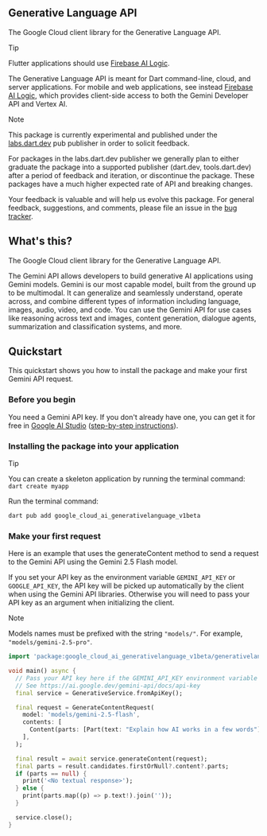 ## Generative Language API

The Google Cloud client library for the Generative Language API.

<!-- Code generated by sidekick. DO NOT EDIT. -->

> [!TIP]
> Flutter applications should use
> [Firebase AI Logic](https://firebase.google.com/products/firebase-ai-logic).
>
> The Generative Language API is meant for Dart command-line, cloud, and server applications.
> For mobile and web applications, see instead
> [Firebase AI Logic](https://firebase.google.com/products/firebase-ai-logic), which provides
> client-side access to both the Gemini Developer API and Vertex AI.

> [!NOTE]
> This package is currently experimental and published under the
> [labs.dart.dev](https://dart.dev/dart-team-packages) pub publisher in order
> to solicit feedback.
>
> For packages in the labs.dart.dev publisher we generally plan to either
> graduate the package into a supported publisher (dart.dev, tools.dart.dev)
> after a period of feedback and iteration, or discontinue the package.
> These packages have a much higher expected rate of API and breaking changes.
>
> Your feedback is valuable and will help us evolve this package. For general
> feedback, suggestions, and comments, please file an issue in the
> [bug tracker](https://github.com/googleapis/google-cloud-dart/issues).

## What's this?

The Google Cloud client library for the Generative Language API.

The Gemini API allows developers to build generative AI applications using
Gemini models. Gemini is our most capable model, built from the ground up
to be multimodal. It can generalize and seamlessly understand, operate
across, and combine different types of information including language,
images, audio, video, and code. You can use the Gemini API for use cases
like reasoning across text and images, content generation, dialogue
agents, summarization and classification systems, and more.

## Quickstart

This quickstart shows you how to install the package and make your first
Gemini API request.

### Before you begin

You need a Gemini API key. If you don't already have one, you can get it for
free in [Google AI Studio](https://aistudio.google.com/app/api-keys)
([step-by-step instructions](https://ai.google.dev/gemini-api/docs/api-key)).

### Installing the package into your application

> [!TIP]
> You can create a skeleton application by running the terminal command: `dart create myapp`

Run the terminal command:

```sh
dart pub add google_cloud_ai_generativelanguage_v1beta
```

### Make your first request

Here is an example that uses the generateContent method to send a request to
the Gemini API using the Gemini 2.5 Flash model.

If you set your API key as the environment variable `GEMINI_API_KEY` or
`GOOGLE_API_KEY`, the API key will be picked up automatically by the client
when using the Gemini API libraries. Otherwise you will need to pass your
API key as an argument when initializing the client.

> [!NOTE]
>
> Models names must be prefixed with the string `"models/"`. For example,
> `"models/gemini-2.5-pro"`.

```dart
import 'package:google_cloud_ai_generativelanguage_v1beta/generativelanguage.dart';

void main() async {
  // Pass your API key here if the GEMINI_API_KEY environment variable is not set.
  // See https://ai.google.dev/gemini-api/docs/api-key
  final service = GenerativeService.fromApiKey();

  final request = GenerateContentRequest(
    model: 'models/gemini-2.5-flash',
    contents: [
      Content(parts: [Part(text: "Explain how AI works in a few words")]),
    ],
  );

  final result = await service.generateContent(request);
  final parts = result.candidates.firstOrNull?.content?.parts;
  if (parts == null) {
    print('<No textual response>');
  } else {
    print(parts.map((p) => p.text!).join(''));
  }

  service.close();
}
```
